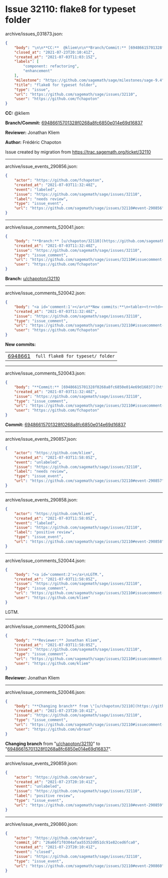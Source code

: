 # Issue 32110: flake8 for typeset folder

archive/issues_031873.json:
```json
{
    "body": "\n\n**CC:**  @kliem\n\n**Branch/Commit:** [69486615701328f0268a8fc6850e014e69d16837](https://github.com/sagemath/sagetrac-mirror/commit/69486615701328f0268a8fc6850e014e69d16837)\n\n**Reviewer:** Jonathan Kliem\n\n**Author:** Fr\u00e9d\u00e9ric Chapoton\n\nIssue created by migration from https://trac.sagemath.org/ticket/32110\n\n",
    "closed_at": "2021-07-23T20:10:41Z",
    "created_at": "2021-07-03T11:03:15Z",
    "labels": [
        "component: refactoring",
        "enhancement"
    ],
    "milestone": "https://github.com/sagemath/sage/milestones/sage-9.4",
    "title": "flake8 for typeset folder",
    "type": "issue",
    "url": "https://github.com/sagemath/sage/issues/32110",
    "user": "https://github.com/fchapoton"
}
```


**CC:**  @kliem

**Branch/Commit:** [69486615701328f0268a8fc6850e014e69d16837](https://github.com/sagemath/sagetrac-mirror/commit/69486615701328f0268a8fc6850e014e69d16837)

**Reviewer:** Jonathan Kliem

**Author:** Frédéric Chapoton

Issue created by migration from https://trac.sagemath.org/ticket/32110





---

archive/issue_events_290856.json:
```json
{
    "actor": "https://github.com/fchapoton",
    "created_at": "2021-07-03T11:32:40Z",
    "event": "labeled",
    "issue": "https://github.com/sagemath/sage/issues/32110",
    "label": "needs review",
    "type": "issue_event",
    "url": "https://github.com/sagemath/sage/issues/32110#event-290856"
}
```



---

archive/issue_comments_520041.json:
```json
{
    "body": "**Branch:** [u/chapoton/32110](https://github.com/sagemath/sagetrac-mirror/tree/u/chapoton/32110)",
    "created_at": "2021-07-03T11:32:40Z",
    "issue": "https://github.com/sagemath/sage/issues/32110",
    "type": "issue_comment",
    "url": "https://github.com/sagemath/sage/issues/32110#issuecomment-520041",
    "user": "https://github.com/fchapoton"
}
```

**Branch:** [u/chapoton/32110](https://github.com/sagemath/sagetrac-mirror/tree/u/chapoton/32110)



---

archive/issue_comments_520042.json:
```json
{
    "body": "<a id='comment:1'></a>\n**New commits:**\n<table><tr><td><a href=\"https://github.com/sagemath/sagetrac-mirror/commit/69486615701328f0268a8fc6850e014e69d16837\">6948661</a></td><td><code>full flake8 for typeset/ folder</code></td></tr></table>\n",
    "created_at": "2021-07-03T11:32:40Z",
    "issue": "https://github.com/sagemath/sage/issues/32110",
    "type": "issue_comment",
    "url": "https://github.com/sagemath/sage/issues/32110#issuecomment-520042",
    "user": "https://github.com/fchapoton"
}
```

<a id='comment:1'></a>
**New commits:**
<table><tr><td><a href="https://github.com/sagemath/sagetrac-mirror/commit/69486615701328f0268a8fc6850e014e69d16837">6948661</a></td><td><code>full flake8 for typeset/ folder</code></td></tr></table>




---

archive/issue_comments_520043.json:
```json
{
    "body": "**Commit:** [69486615701328f0268a8fc6850e014e69d16837](https://github.com/sagemath/sagetrac-mirror/commit/69486615701328f0268a8fc6850e014e69d16837)",
    "created_at": "2021-07-03T11:32:40Z",
    "issue": "https://github.com/sagemath/sage/issues/32110",
    "type": "issue_comment",
    "url": "https://github.com/sagemath/sage/issues/32110#issuecomment-520043",
    "user": "https://github.com/fchapoton"
}
```

**Commit:** [69486615701328f0268a8fc6850e014e69d16837](https://github.com/sagemath/sagetrac-mirror/commit/69486615701328f0268a8fc6850e014e69d16837)



---

archive/issue_events_290857.json:
```json
{
    "actor": "https://github.com/kliem",
    "created_at": "2021-07-03T11:58:05Z",
    "event": "unlabeled",
    "issue": "https://github.com/sagemath/sage/issues/32110",
    "label": "needs review",
    "type": "issue_event",
    "url": "https://github.com/sagemath/sage/issues/32110#event-290857"
}
```



---

archive/issue_events_290858.json:
```json
{
    "actor": "https://github.com/kliem",
    "created_at": "2021-07-03T11:58:05Z",
    "event": "labeled",
    "issue": "https://github.com/sagemath/sage/issues/32110",
    "label": "positive review",
    "type": "issue_event",
    "url": "https://github.com/sagemath/sage/issues/32110#event-290858"
}
```



---

archive/issue_comments_520044.json:
```json
{
    "body": "<a id='comment:2'></a>\nLGTM.",
    "created_at": "2021-07-03T11:58:05Z",
    "issue": "https://github.com/sagemath/sage/issues/32110",
    "type": "issue_comment",
    "url": "https://github.com/sagemath/sage/issues/32110#issuecomment-520044",
    "user": "https://github.com/kliem"
}
```

<a id='comment:2'></a>
LGTM.



---

archive/issue_comments_520045.json:
```json
{
    "body": "**Reviewer:** Jonathan Kliem",
    "created_at": "2021-07-03T11:58:05Z",
    "issue": "https://github.com/sagemath/sage/issues/32110",
    "type": "issue_comment",
    "url": "https://github.com/sagemath/sage/issues/32110#issuecomment-520045",
    "user": "https://github.com/kliem"
}
```

**Reviewer:** Jonathan Kliem



---

archive/issue_comments_520046.json:
```json
{
    "body": "**Changing branch** from \"[u/chapoton/32110](https://github.com/sagemath/sagetrac-mirror/tree/u/chapoton/32110)\" to \"[69486615701328f0268a8fc6850e014e69d16837](https://github.com/sagemath/sagetrac-mirror/commit/69486615701328f0268a8fc6850e014e69d16837)\".",
    "created_at": "2021-07-23T20:10:41Z",
    "issue": "https://github.com/sagemath/sage/issues/32110",
    "type": "issue_comment",
    "url": "https://github.com/sagemath/sage/issues/32110#issuecomment-520046",
    "user": "https://github.com/vbraun"
}
```

**Changing branch** from "[u/chapoton/32110](https://github.com/sagemath/sagetrac-mirror/tree/u/chapoton/32110)" to "[69486615701328f0268a8fc6850e014e69d16837](https://github.com/sagemath/sagetrac-mirror/commit/69486615701328f0268a8fc6850e014e69d16837)".



---

archive/issue_events_290859.json:
```json
{
    "actor": "https://github.com/vbraun",
    "created_at": "2021-07-23T20:10:41Z",
    "event": "unlabeled",
    "issue": "https://github.com/sagemath/sage/issues/32110",
    "label": "positive review",
    "type": "issue_event",
    "url": "https://github.com/sagemath/sage/issues/32110#event-290859"
}
```



---

archive/issue_events_290860.json:
```json
{
    "actor": "https://github.com/vbraun",
    "commit_id": "26a66f1f0304afaa55352d051dc91e82ced6fca0",
    "created_at": "2021-07-23T20:10:41Z",
    "event": "closed",
    "issue": "https://github.com/sagemath/sage/issues/32110",
    "type": "issue_event",
    "url": "https://github.com/sagemath/sage/issues/32110#event-290860"
}
```
